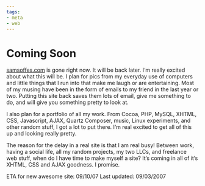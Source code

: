 ```yaml
---
tags:
- meta
- web
---
```


# Coming Soon

[samsoffes.com](http://samsoffes.com) is gone right now. It will be back later. I‘m really excited about what this will be. I plan for pics from my everyday use of computers and little things that I run into that make me laugh or are entertaining. Most of my musing have been in the form of emails to my friend in the last year or two. Putting this site back saves them lots of email, give me something to do, and will give you something pretty to look at.

I also plan for a portfolio of all my work. From Cocoa, PHP, MySQL, XHTML, CSS, Javascript, AJAX, Quartz Composer, music, Linux experiments, and other random stuff, I got a lot to put there. I‘m real excited to get all of this up and looking really pretty.

The reason for the delay in a real site is that I am real busy! Between work, having a social life, all my random projects, my two LLCs, and freelance web stuff, when do I have time to make myself a site? It‘s coming in all of it‘s XHTML, CSS and AJAX goodness. I promise.

ETA for new awesome site: 09/10/07
Last updated: 09/03/2007
